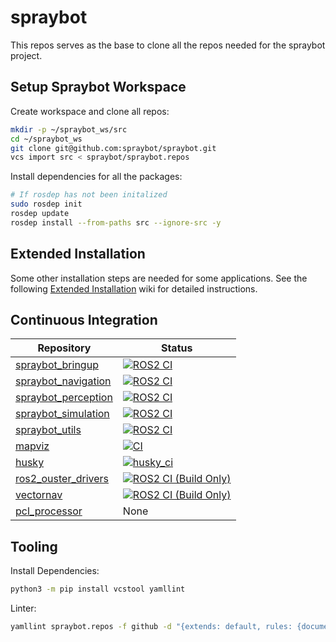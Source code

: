# spraybot

This repos serves as the base to clone all the repos needed for the spraybot project.

## Setup Spraybot Workspace

Create workspace and clone all repos:

```bash
mkdir -p ~/spraybot_ws/src
cd ~/spraybot_ws
git clone git@github.com:spraybot/spraybot.git
vcs import src < spraybot/spraybot.repos
```

Install dependencies for all the packages:

```bash
# If rosdep has not been initalized
sudo rosdep init
rosdep update
rosdep install --from-paths src --ignore-src -y
```

## Extended Installation
Some other installation steps are needed for some applications. See the following [Extended Installation](https://github.com/spraybot/spraybot/wiki/Extended-Installation) wiki for detailed instructions.

## Continuous Integration
| Repository | Status |
| --- | --- |
| [spraybot_bringup](https://github.com/spraybot/spraybot_bringup) | [![ROS2 CI](https://github.com/spraybot/spraybot_bringup/actions/workflows/ci.yml/badge.svg?branch=main)](https://github.com/spraybot/spraybot_bringup/actions/workflows/ci.yml) |
| [spraybot_navigation](https://github.com/spraybot/spraybot_navigation) | [![ROS2 CI](https://github.com/spraybot/spraybot_navigation/actions/workflows/ci.yml/badge.svg?branch=main)](https://github.com/spraybot/spraybot_navigation/actions/workflows/ci.yml) |
| [spraybot_perception](https://github.com/spraybot/spraybot_perception) | [![ROS2 CI](https://github.com/spraybot/spraybot_perception/actions/workflows/ci.yaml/badge.svg?branch=main)](https://github.com/spraybot/spraybot_perception/actions/workflows/ci.yaml) |
| [spraybot_simulation](https://github.com/spraybot/spraybot_simulation) | [![ROS2 CI](https://github.com/spraybot/spraybot_simulation/actions/workflows/ci.yml/badge.svg?branch=main)](https://github.com/spraybot/spraybot_simulation/actions/workflows/ci.yml) |
| [spraybot_utils](https://github.com/spraybot/spraybot_utils) | [![ROS2 CI](https://github.com/spraybot/spraybot_utils/actions/workflows/ci.yml/badge.svg?branch=main)](https://github.com/spraybot/spraybot_utils/actions/workflows/ci.yml) |
| [mapviz](https://github.com/spraybot/mapviz) | [![CI](https://github.com/spraybot/mapviz/actions/workflows/main.yml/badge.svg)](https://github.com/spraybot/mapviz/actions/workflows/main.yml)
| [husky](https://github.com/spraybot/husky) | [![husky_ci](https://github.com/spraybot/husky/actions/workflows/ci.yml/badge.svg)](https://github.com/spraybot/husky/actions/workflows/ci.yml) |
| [ros2_ouster_drivers](https://github.com/spraybot/ros2_ouster_drivers) | [![ROS2 CI (Build Only)](https://github.com/spraybot/ros2_ouster_drivers/actions/workflows/ci.yml/badge.svg)](https://github.com/spraybot/ros2_ouster_drivers/actions/workflows/ci.yml) |
| [vectornav](https://github.com/spraybot/vectornav) | [![ROS2 CI (Build Only)](https://github.com/spraybot/vectornav/actions/workflows/ci.yml/badge.svg)](https://github.com/spraybot/vectornav/actions/workflows/ci.yml) |
| [pcl_processor](https://github.com/spraybot/pcl_processor) | None |

## Tooling

Install Dependencies:

```bash
python3 -m pip install vcstool yamllint
```

Linter:

```bash
yamllint spraybot.repos -f github -d "{extends: default, rules: {document-start: {present: false}, key-ordering: {}}}"
```
